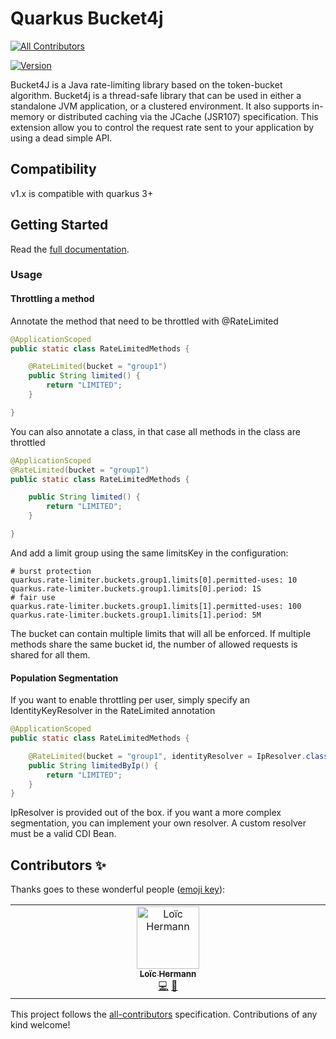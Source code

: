 # Quarkus Bucket4j
<!-- ALL-CONTRIBUTORS-BADGE:START - Do not remove or modify this section -->
[![All Contributors](https://img.shields.io/badge/all_contributors-1-orange.svg?style=flat-square)](#contributors-)
<!-- ALL-CONTRIBUTORS-BADGE:END -->

[![Version](https://img.shields.io/maven-central/v/io.quarkiverse.bucket4j/quarkus-bucket4j?logo=apache-maven&style=flat-square)](https://search.maven.org/artifact/io.quarkiverse.bucket4j/quarkus-bucket4j)

Bucket4J is a Java rate-limiting library based on the token-bucket algorithm. Bucket4j is a thread-safe library that can be used in either a standalone JVM application, or a clustered environment. It also supports in-memory or distributed caching via the JCache (JSR107) specification.
This extension allow you to control the request rate sent to your application by using a dead simple API.

## Compatibility

v1.x is compatible with quarkus 3+

## Getting Started

Read the [full documentation](https://quarkiverse.github.io/quarkiverse-docs/quarkus-bucket4j/dev/index.html).


### Usage

#### Throttling a method

Annotate the method that need to be throttled with @RateLimited

``` java
@ApplicationScoped
public static class RateLimitedMethods {

    @RateLimited(bucket = "group1")
    public String limited() {
        return "LIMITED";
    }

}
```

You can also annotate a class, in that case all methods in the class are throttled

``` java
@ApplicationScoped
@RateLimited(bucket = "group1")
public static class RateLimitedMethods {

    public String limited() {
        return "LIMITED";
    }

}
```

And add a limit group using the same limitsKey in the configuration:

``` properties
# burst protection
quarkus.rate-limiter.buckets.group1.limits[0].permitted-uses: 10
quarkus.rate-limiter.buckets.group1.limits[0].period: 1S
# fair use
quarkus.rate-limiter.buckets.group1.limits[1].permitted-uses: 100
quarkus.rate-limiter.buckets.group1.limits[1].period: 5M
```

The bucket can contain multiple limits that will all be enforced.
If multiple methods share the same bucket id, the number of allowed requests is shared for all them.

#### Population Segmentation

If you want to enable throttling per user, simply specify an IdentityKeyResolver in the RateLimited annotation

``` java
@ApplicationScoped
public static class RateLimitedMethods {

    @RateLimited(bucket = "group1", identityResolver = IpResolver.class)
    public String limitedByIp() {
        return "LIMITED";
    }
}
```

IpResolver is provided out of the box. if you want a more complex segmentation, you can implement your own resolver.
A custom resolver must be a valid CDI Bean.
## Contributors ✨

Thanks goes to these wonderful people ([emoji key](https://allcontributors.org/docs/en/emoji-key)):

<!-- ALL-CONTRIBUTORS-LIST:START - Do not remove or modify this section -->
<!-- prettier-ignore-start -->
<!-- markdownlint-disable -->
<table>
  <tbody>
    <tr>
      <td align="center" valign="top" width="14.28%"><a href="http://loic.pandore2015.fr"><img src="https://avatars.githubusercontent.com/u/10419172?v=4?s=100" width="100px;" alt="Loïc Hermann"/><br /><sub><b>Loïc Hermann</b></sub></a><br /><a href="https://github.com/quarkiverse/quarkus-bucket4j/commits?author=rmanibus" title="Code">💻</a> <a href="#maintenance-rmanibus" title="Maintenance">🚧</a></td>
    </tr>
  </tbody>
</table>

<!-- markdownlint-restore -->
<!-- prettier-ignore-end -->

<!-- ALL-CONTRIBUTORS-LIST:END -->

This project follows the [all-contributors](https://github.com/all-contributors/all-contributors) specification. Contributions of any kind welcome!